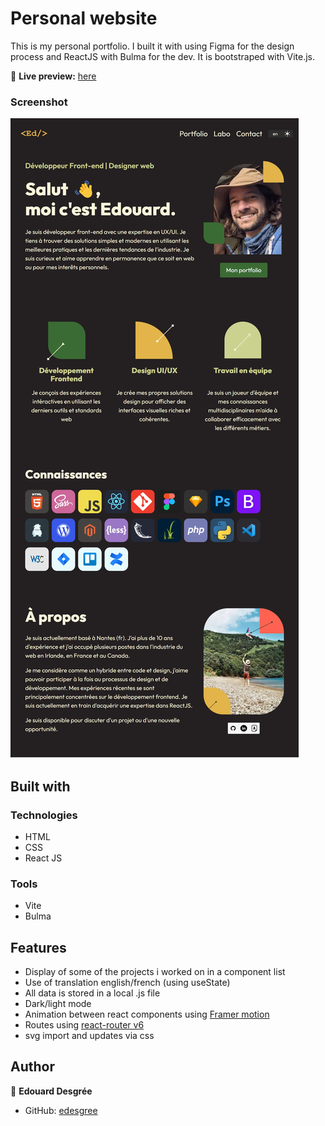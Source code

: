 # Personal website

This is my personal portfolio. I built it with using Figma for the design process and ReactJS with Bulma for the dev.
It is bootstraped with Vite.js.

🔗 **Live preview:** [here](http://edouard.desgree.com)

### Screenshot

![screenshot](./screenshot.webp)

## Built with

### Technologies

- HTML
- CSS
- React JS

### Tools

- Vite
- Bulma

## Features

- Display of some of the projects i worked on in a component list
- Use of translation english/french (using useState)
- All data is stored in a local .js file
- Dark/light mode
- Animation between react components using [Framer motion](https://www.framer.com/motion/examples/)
- Routes using [react-router v6](https://reactrouter.com/)
- svg import and updates via css

## Author

👤 **Edouard Desgrée**

- GitHub: [edesgree](https://github.com/edesgree)
